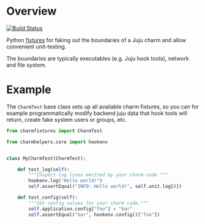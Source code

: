 # Overview

[![Build Status](https://travis-ci.org/freeekanayaka/charm-fixtures.svg?branch=master)](https://travis-ci.org/freeekanayaka/charm-fixtures)

Python [fixtures](https://github.com/testing-cabal/fixtures) for faking
out the boundaries of a Juju charm and allow convenient unit-testing.

The boundaries are typically executables (e.g. Juju hook tools), network
and file system.

# Example

The `CharmTest` base class sets up all available charm fixtures, so you can
for example programmatically modify backend juju data that hook tools
will return, create fake system users or groups, etc.
    
```python
from charmfixtures import CharmTest

from charmhelpers.core import hookenv


class MyCharmTest(CharmTest):

    def test_log(self):
        """Inspect log lines emitted by your charm code."""
        hookenv.log("Hello world!")
        self.assertEqual("INFO: Hello world!", self.unit.log[0])

    def test_config(self):
        """Set config values for your charm code."""
        self.application.config["foo"] = "bar"
        self.assertEqual("bar", hookenv.config()["foo"])
```
